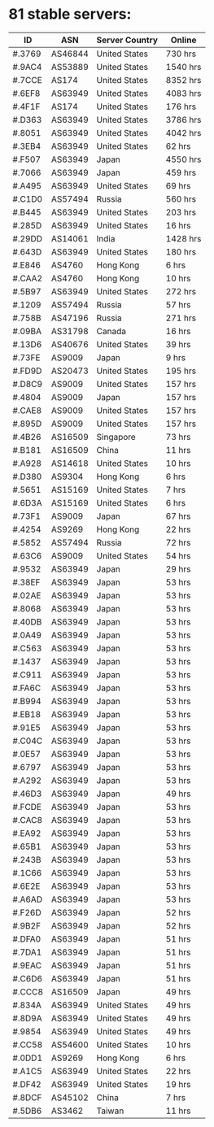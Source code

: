 # 81 stable servers:

| ID | ASN | Server Country | Online |
| ------ | ------ | ------ | ------ |
| #.3769 | AS46844 | United States | 730 hrs |
| #.9AC4 | AS53889 | United States | 1540 hrs |
| #.7CCE | AS174 | United States | 8352 hrs |
| #.6EF8 | AS63949 | United States | 4083 hrs |
| #.4F1F | AS174 | United States | 176 hrs |
| #.D363 | AS63949 | United States | 3786 hrs |
| #.8051 | AS63949 | United States | 4042 hrs |
| #.3EB4 | AS63949 | United States | 62 hrs |
| #.F507 | AS63949 | Japan | 4550 hrs |
| #.7066 | AS63949 | Japan | 459 hrs |
| #.A495 | AS63949 | United States | 69 hrs |
| #.C1D0 | AS57494 | Russia | 560 hrs |
| #.B445 | AS63949 | United States | 203 hrs |
| #.285D | AS63949 | United States | 16 hrs |
| #.29DD | AS14061 | India | 1428 hrs |
| #.643D | AS63949 | United States | 180 hrs |
| #.E846 | AS4760 | Hong Kong | 6 hrs |
| #.CAA2 | AS4760 | Hong Kong | 10 hrs |
| #.5B97 | AS63949 | United States | 272 hrs |
| #.1209 | AS57494 | Russia | 57 hrs |
| #.758B | AS47196 | Russia | 271 hrs |
| #.09BA | AS31798 | Canada | 16 hrs |
| #.13D6 | AS40676 | United States | 39 hrs |
| #.73FE | AS9009 | Japan | 9 hrs |
| #.FD9D | AS20473 | United States | 195 hrs |
| #.D8C9 | AS9009 | United States | 157 hrs |
| #.4804 | AS9009 | Japan | 157 hrs |
| #.CAE8 | AS9009 | United States | 157 hrs |
| #.895D | AS9009 | United States | 157 hrs |
| #.4B26 | AS16509 | Singapore | 73 hrs |
| #.B181 | AS16509 | China | 11 hrs |
| #.A928 | AS14618 | United States | 10 hrs |
| #.D380 | AS9304 | Hong Kong | 6 hrs |
| #.5651 | AS15169 | United States | 7 hrs |
| #.6D3A | AS15169 | United States | 6 hrs |
| #.73F1 | AS9009 | Japan | 67 hrs |
| #.4254 | AS9269 | Hong Kong | 22 hrs |
| #.5852 | AS57494 | Russia | 72 hrs |
| #.63C6 | AS9009 | United States | 54 hrs |
| #.9532 | AS63949 | Japan | 29 hrs |
| #.38EF | AS63949 | Japan | 53 hrs |
| #.02AE | AS63949 | Japan | 53 hrs |
| #.8068 | AS63949 | Japan | 53 hrs |
| #.40DB | AS63949 | Japan | 53 hrs |
| #.0A49 | AS63949 | Japan | 53 hrs |
| #.C563 | AS63949 | Japan | 53 hrs |
| #.1437 | AS63949 | Japan | 53 hrs |
| #.C911 | AS63949 | Japan | 53 hrs |
| #.FA6C | AS63949 | Japan | 53 hrs |
| #.B994 | AS63949 | Japan | 53 hrs |
| #.EB18 | AS63949 | Japan | 53 hrs |
| #.91E5 | AS63949 | Japan | 53 hrs |
| #.C04C | AS63949 | Japan | 53 hrs |
| #.0E57 | AS63949 | Japan | 53 hrs |
| #.6797 | AS63949 | Japan | 53 hrs |
| #.A292 | AS63949 | Japan | 53 hrs |
| #.46D3 | AS63949 | Japan | 49 hrs |
| #.FCDE | AS63949 | Japan | 53 hrs |
| #.CAC8 | AS63949 | Japan | 53 hrs |
| #.EA92 | AS63949 | Japan | 53 hrs |
| #.65B1 | AS63949 | Japan | 53 hrs |
| #.243B | AS63949 | Japan | 53 hrs |
| #.1C66 | AS63949 | Japan | 53 hrs |
| #.6E2E | AS63949 | Japan | 53 hrs |
| #.A6AD | AS63949 | Japan | 53 hrs |
| #.F26D | AS63949 | Japan | 52 hrs |
| #.9B2F | AS63949 | Japan | 52 hrs |
| #.DFA0 | AS63949 | Japan | 51 hrs |
| #.7DA1 | AS63949 | Japan | 51 hrs |
| #.9EAC | AS63949 | Japan | 51 hrs |
| #.C6D6 | AS63949 | Japan | 51 hrs |
| #.CCC8 | AS16509 | Japan | 49 hrs |
| #.834A | AS63949 | United States | 49 hrs |
| #.8D9A | AS63949 | United States | 49 hrs |
| #.9854 | AS63949 | United States | 49 hrs |
| #.CC58 | AS54600 | United States | 10 hrs |
| #.0DD1 | AS9269 | Hong Kong | 6 hrs |
| #.A1C5 | AS63949 | United States | 22 hrs |
| #.DF42 | AS63949 | United States | 19 hrs |
| #.8DCF | AS45102 | China | 7 hrs |
| #.5DB6 | AS3462 | Taiwan | 11 hrs |

